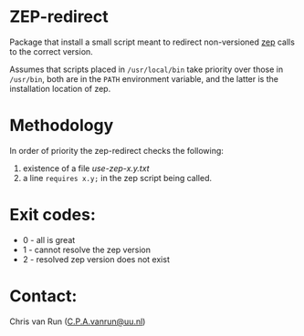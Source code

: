 # ZEP-redirect

Package that install a small script meant to redirect non-versioned [zep](http://beexy.org/zep) calls to the correct version.

Assumes that scripts placed in `/usr/local/bin` take priority over those in `/usr/bin`, both are in the `PATH` environment variable, and the latter is the installation location of zep.

# Methodology
In order of priority the zep-redirect checks the following:
1. existence of a file _use-zep-x.y.txt_
1. a line `requires x.y;` in the zep script being called.

# Exit codes:
* 0 - all is great
* 1 - cannot resolve the zep version
* 2 - resolved zep version does not exist

# Contact:
Chris van Run (C.P.A.vanrun@uu.nl)
